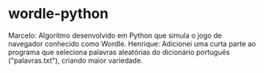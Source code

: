 # wordle-python
Marcelo: Algoritmo desenvolvido em Python que simula o jogo de navegador conhecido como Wordle.
Henrique: Adicionei uma curta parte ao programa que seleciona palavras aleatórias do dicionário português ("palavras.txt"), criando maior variedade.
